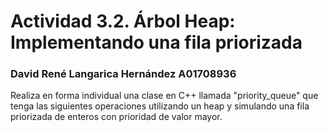 # Actividad 3.2. Árbol Heap: Implementando una fila priorizada

### David René Langarica Hernández A01708936

Realiza en forma individual una clase en C++ llamada "priority_queue" que tenga las siguientes operaciones utilizando un heap y simulando una fila priorizada de enteros con prioridad de valor mayor.
